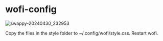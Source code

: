 # wofi-config
![swappy-20240430_232953](https://github.com/ahmetkotanci/wofi-config/assets/113453364/4db35858-d073-4ecb-9a18-2fe10a368fc8)

Copy the files in the style folder to ~/.config/wofi/style.css. Restart wofi.
